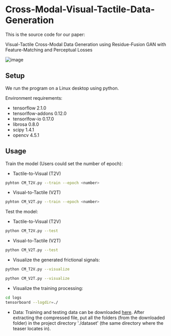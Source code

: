 # Cross-Modal-Visual-Tactile-Data-Generation
This is the source code for our paper: 

Visual-Tactile Cross-Modal Data Generation using Residue-Fusion GAN with Feature-Matching and Perceptual Losses

![image](https://github.com/shaoyuca/Visual-Tactile-Data-Generation/blob/main/dataset/teaser.png)

## Setup

We run the program on a Linux desktop using python.

Environment requirements: 

- tensorflow 2.1.0  
- tensorlfow-addons 0.12.0  
- tensorlfow-io 0.17.0  
- librosa 0.8.0  
- scipy 1.4.1  
- opencv 4.5.1  

## Usage

Train the model (Users could set the number of epoch):
- Tactile-to-Visual (T2V)
```bash
pyhton CM_T2V.py --train --epoch <number>
```
- Visual-to-Tactile (V2T)
```bash
pyhton CM_V2T.py --train --epoch <number>
```

Test the model:
- Tactile-to-Visual (T2V)
```bash
python CM_T2V.py --test
```
- Visual-to-Tactile (V2T)
```bash
python CM_V2T.py --test
```

- Visualize the generated frictional signals:
```bash
python CM_T2V.py --visualize
```
```bash
python CM_V2T.py --visualize
```

- Visualize the training processing:
```bash
cd logs
tensorboard --logdir=./
```

- Data: Training and testing data can be downloaded [here](https://drive.google.com/drive/folders/1J6G-KzMinu5XfAzQ2yzPUoy69ZcXWwEV?usp=sharing). After extracting the compressed file, put all the folders (from the downloaded folder) in the project directory './dataset' (the same directory where the teaser locates in).